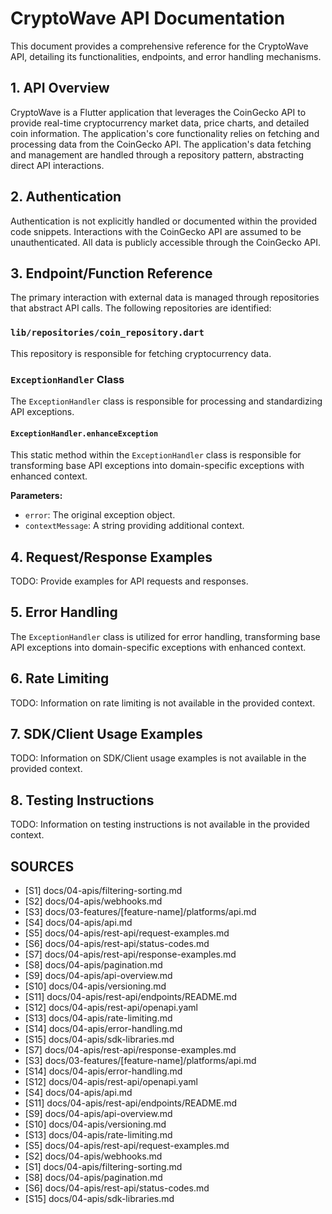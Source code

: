 # CryptoWave API Documentation

This document provides a comprehensive reference for the CryptoWave API, detailing its functionalities, endpoints, and error handling mechanisms.

## 1. API Overview

CryptoWave is a Flutter application that leverages the CoinGecko API to provide real-time cryptocurrency market data, price charts, and detailed coin information. The application's core functionality relies on fetching and processing data from the CoinGecko API. The application's data fetching and management are handled through a repository pattern, abstracting direct API interactions.

## 2. Authentication

Authentication is not explicitly handled or documented within the provided code snippets. Interactions with the CoinGecko API are assumed to be unauthenticated. All data is publicly accessible through the CoinGecko API.

## 3. Endpoint/Function Reference

The primary interaction with external data is managed through repositories that abstract API calls. The following repositories are identified:

### `lib/repositories/coin_repository.dart`

This repository is responsible for fetching cryptocurrency data.

### `ExceptionHandler` Class

The `ExceptionHandler` class is responsible for processing and standardizing API exceptions.

#### `ExceptionHandler.enhanceException`

This static method within the `ExceptionHandler` class is responsible for transforming base API exceptions into domain-specific exceptions with enhanced context.

**Parameters:**

*   `error`: The original exception object.
*   `contextMessage`: A string providing additional context.

## 4. Request/Response Examples

TODO: Provide examples for API requests and responses.

## 5. Error Handling

The `ExceptionHandler` class is utilized for error handling, transforming base API exceptions into domain-specific exceptions with enhanced context.

## 6. Rate Limiting

TODO: Information on rate limiting is not available in the provided context.

## 7. SDK/Client Usage Examples

TODO: Information on SDK/Client usage examples is not available in the provided context.

## 8. Testing Instructions

TODO: Information on testing instructions is not available in the provided context.

## SOURCES

- [S1] docs/04-apis/filtering-sorting.md
- [S2] docs/04-apis/webhooks.md
- [S3] docs/03-features/[feature-name]/platforms/api.md
- [S4] docs/04-apis/api.md
- [S5] docs/04-apis/rest-api/request-examples.md
- [S6] docs/04-apis/rest-api/status-codes.md
- [S7] docs/04-apis/rest-api/response-examples.md
- [S8] docs/04-apis/pagination.md
- [S9] docs/04-apis/api-overview.md
- [S10] docs/04-apis/versioning.md
- [S11] docs/04-apis/rest-api/endpoints/README.md
- [S12] docs/04-apis/rest-api/openapi.yaml
- [S13] docs/04-apis/rate-limiting.md
- [S14] docs/04-apis/error-handling.md
- [S15] docs/04-apis/sdk-libraries.md
- [S7] docs/04-apis/rest-api/response-examples.md
- [S3] docs/03-features/[feature-name]/platforms/api.md
- [S14] docs/04-apis/error-handling.md
- [S12] docs/04-apis/rest-api/openapi.yaml
- [S4] docs/04-apis/api.md
- [S11] docs/04-apis/rest-api/endpoints/README.md
- [S9] docs/04-apis/api-overview.md
- [S10] docs/04-apis/versioning.md
- [S13] docs/04-apis/rate-limiting.md
- [S5] docs/04-apis/rest-api/request-examples.md
- [S2] docs/04-apis/webhooks.md
- [S1] docs/04-apis/filtering-sorting.md
- [S8] docs/04-apis/pagination.md
- [S6] docs/04-apis/rest-api/status-codes.md
- [S15] docs/04-apis/sdk-libraries.md